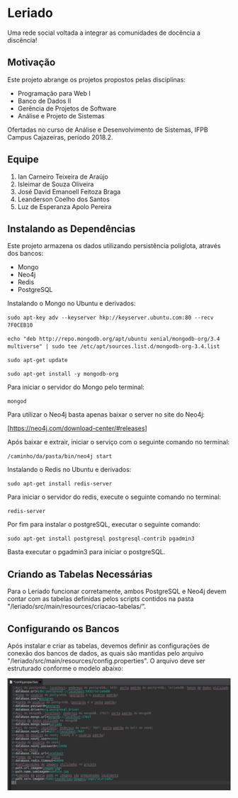 # Leriado
Uma rede social voltada a integrar as comunidades de docência a discência!

## Motivação
Este projeto abrange os projetos propostos pelas disciplinas:

* Programação para Web I
* Banco de Dados II
* Gerência de Projetos de Software
* Análise e Projeto de Sistemas

Ofertadas no curso de Análise e Desenvolvimento de Sistemas, IFPB Campus Cajazeiras, período 2018.2.

## Equipe
1. Ian Carneiro Teixeira de Araújo
2. Isleimar de Souza Oliveira
3. José David Emanoell Feitoza Braga
4. Leanderson Coelho dos Santos
5. Luz de Esperanza Apolo Pereira

## Instalando as Dependências
Este projeto armazena os dados utilizando persistência poliglota, através dos bancos:
 
* Mongo
* Neo4j
* Redis
* PostgreSQL

Instalando o Mongo no Ubuntu e derivados:

`sudo apt-key adv --keyserver hkp://keyserver.ubuntu.com:80 --recv 7F0CEB10`

`echo "deb http://repo.mongodb.org/apt/ubuntu xenial/mongodb-org/3.4 multiverse" | sudo tee /etc/apt/sources.list.d/mongodb-org-3.4.list`

`sudo apt-get update`

`sudo apt-get install -y mongodb-org`

Para iniciar o servidor do Mongo pelo terminal:

`mongod`

Para utilizar o Neo4j basta apenas baixar o server no site do Neo4j:

[https://neo4j.com/download-center/#releases]

Após baixar e extrair, iniciar o serviço com o seguinte comando no terminal:

`/caminho/da/pasta/bin/neo4j start`

Instalando o Redis no Ubuntu e derivados:

`sudo apt-get install redis-server`

Para iniciar o servidor do redis, execute o seguinte comando no terminal:

`redis-server`

Por fim para instalar o postgreSQL, executar o seguinte comando:

`sudo apt-get install postgresql postgresql-contrib pgadmin3`

Basta executar o pgadmin3 para iniciar o postgreSQL.

## Criando as Tabelas Necessárias
Para o Leriado funcionar corretamente, ambos PostgreSQL e Neo4j devem contar com as tabelas definidas pelos scripts contidos na pasta "/leriado/src/main/resources/criacao-tabelas/".

## Configurando os Bancos
Após instalar e criar as tabelas, devemos definir as configurações de conexão dos bancos de dados, as quais são mantidas pelo arquivo "/leriado/src/main/resources/config.properties".
O arquivo deve ser estruturado conforme o modelo abaixo:

![Imagem](media/config.png)
